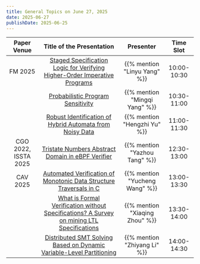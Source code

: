 ```yaml
---
title: General Topics on June 27, 2025
date: 2025-06-27
publishDate: 2025-06-25
---
```



|     Paper Venue      |                                                Title of the Presentation                                                |           Presenter            |  Time Slot  |
| :------------------: | :---------------------------------------------------------------------------------------------------------------------: | :----------------------------: | :---------: |
|       FM 2025        |          [Staged Specification Logic for Verifying Higher-Order Imperative Programs](/seminar/25-06-27/linyu/)          |  {{% mention "Linyu Yang" %}}  | 10:00-10:30 |
|                      |                             [Probabilistic Program Sensitivity](/seminar/25-06-27/mingqi/)                              | {{% mention "Mingqi Yang" %}}  | 10:30-11:00 |
|                      |                 [Robust Identification of Hybrid Automata from Noisy Data](/seminar/25-06-27/hengzhi/)                  |  {{% mention "Hengzhi Yu" %}}  | 11:00-11:30 |
| CGO 2022, ISSTA 2025 |                     [Tristate Numbers Abstract Domain in eBPF Verifier](/seminar/25-06-27/yazhou/)                      | {{% mention "Yazhou Tang" %}}  | 12:30-13:00 |
|       CAV 2025       |            [Automated Verification of Monotonic Data Structure Traversals in C](/seminar/25-06-27/yucheng/)             | {{% mention "Yucheng Wang" %}} | 13:00-13:30 |
|                      | [What is Formal Verification without Specifications? A Survey on mining LTL Specifications](/seminar/25-06-27/xiaqing/) | {{% mention "Xiaqing Zhou" %}} | 13:30-14:00 |
|                      |           [Distributed SMT Solving Based on Dynamic Variable-Level Partitioning](/seminar/25-06-27/zhiyang/)            |  {{% mention "Zhiyang Li" %}}  | 14:00-14:30 |


<!--more-->
